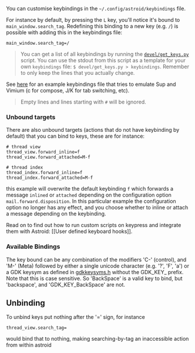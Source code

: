 You can customise keybindings in the `~/.config/astroid/keybindings` file.

For instance by default, by pressing the `L` key, you'll notice it's bound to `main_window.search_tag`. Redefining this binding to a new key (e.g. `/`) is possible with adding this in the keybindings file:

```
main_window.search_tag=/ 
```

> You can get a list of all keybindings by running the [`devel/get_keys.py`](https://github.com/gauteh/astroid/blob/master/devel/get_keys.py) script. You can use the stdout from this script as a template for your own `keybindings` file: `$ devel/get_keys.py > keybindings`. Remember to only keep the lines that you actually change.


See [here](https://github.com/aliceriot/dotfiles/blob/master/astroid/keybindings) for an example keybindings file that tries to emulate Sup and Vimium (c for compose, J/K for tab switching, etc).

> Empty lines and lines starting with `#` will be ignored.

### Unbound targets

There are also unbound targets (actions that do not have keybinding by default) that you can bind to keys, these are for instance:

```
# thread view
thread_view.forward_inline=f
thread_view.forward_attached=M-f

# thread index
thread_index.forward_inline=f
thread_index.forward_attached=M-f
```

this example will overwrite the default keybinding `f` which forwards a message `inlined` or `attached` depending on the configuration option `mail.forward.disposition`. In this particular example the configuration option no longer has any effect, and you choose whether to inline or attach a message depending on the keybinding.

Read on to find out how to run custom scripts on keypress and integrate them with Astroid: [[User defined keyboard hooks]].

### Available Bindings
The key bound can be any combination of the modifiers 'C-' (control), and 'M-' (Meta) followed by either a single unicode character (e.g. '?', 'F', 'a') or a GDK keysym as defined in [gdkkeysyms.h](https://git.gnome.org/browse/gtk+/plain/gdk/gdkkeysyms.h) without the GDK_KEY_ prefix. Note that this is case sensitive. So 'BackSpace' is a valid key to bind, but 'backspace', and 'GDK_KEY_BackSpace' are not.

## Unbinding
To unbind keys put nothing after the '=' sign, for instance
```
thread_view.search_tag=
```
would bind that to nothing, making searching-by-tag an inaccessible action from within astroid